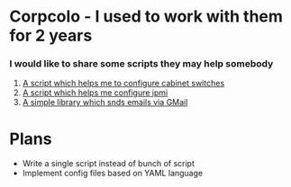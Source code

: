 # Corpcolo - I used to work with them for 2 years


### I would like to share some scripts they may help somebody
1. [A script which helps me to configure cabinet switches](/cabinetswitches)
2. [A script which helps me configure ipmi](/ipmi)
3. [A simple library which snds emails via GMail](https://github.com/efimlosev/corpcolo/blob/master/emailsend.py)
# Plans
* Write a single script instead of bunch of script
* Implement config files based on YAML language
